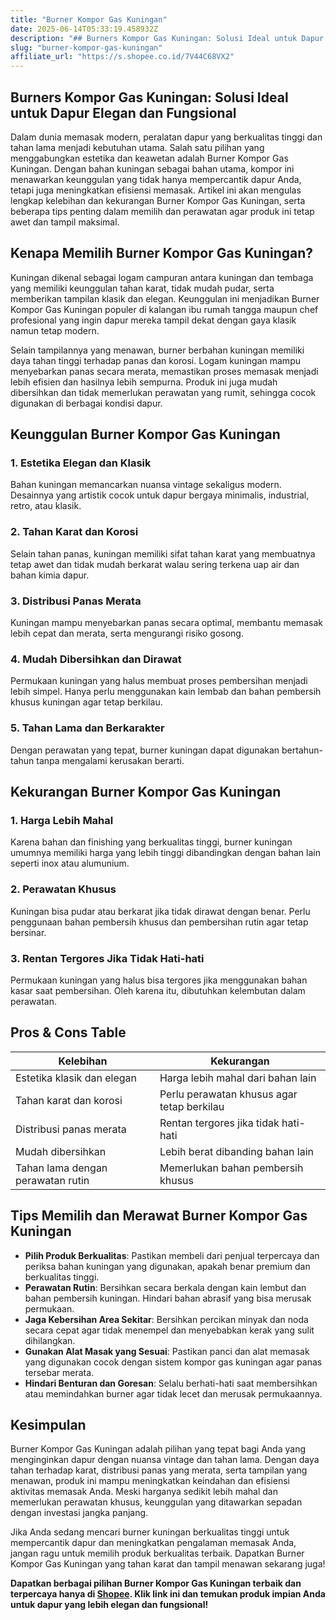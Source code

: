 ```yaml
---
title: "Burner Kompor Gas Kuningan"
date: 2025-06-14T05:33:19.458932Z
description: "## Burners Kompor Gas Kuningan: Solusi Ideal untuk Dapur Elegan dan Fungsional..."
slug: "burner-kompor-gas-kuningan"
affiliate_url: "https://s.shopee.co.id/7V44C68VX2"
---
```

## Burners Kompor Gas Kuningan: Solusi Ideal untuk Dapur Elegan dan Fungsional

Dalam dunia memasak modern, peralatan dapur yang berkualitas tinggi dan tahan lama menjadi kebutuhan utama. Salah satu pilihan yang menggabungkan estetika dan keawetan adalah Burner Kompor Gas Kuningan. Dengan bahan kuningan sebagai bahan utama, kompor ini menawarkan keunggulan yang tidak hanya mempercantik dapur Anda, tetapi juga meningkatkan efisiensi memasak. Artikel ini akan mengulas lengkap kelebihan dan kekurangan Burner Kompor Gas Kuningan, serta beberapa tips penting dalam memilih dan perawatan agar produk ini tetap awet dan tampil maksimal.

## Kenapa Memilih Burner Kompor Gas Kuningan?

Kuningan dikenal sebagai logam campuran antara kuningan dan tembaga yang memiliki keunggulan tahan karat, tidak mudah pudar, serta memberikan tampilan klasik dan elegan. Keunggulan ini menjadikan Burner Kompor Gas Kuningan populer di kalangan ibu rumah tangga maupun chef profesional yang ingin dapur mereka tampil dekat dengan gaya klasik namun tetap modern.

Selain tampilannya yang menawan, burner berbahan kuningan memiliki daya tahan tinggi terhadap panas dan korosi. Logam kuningan mampu menyebarkan panas secara merata, memastikan proses memasak menjadi lebih efisien dan hasilnya lebih sempurna. Produk ini juga mudah dibersihkan dan tidak memerlukan perawatan yang rumit, sehingga cocok digunakan di berbagai kondisi dapur.

## Keunggulan Burner Kompor Gas Kuningan

### 1. Estetika Elegan dan Klasik

Bahan kuningan memancarkan nuansa vintage sekaligus modern. Desainnya yang artistik cocok untuk dapur bergaya minimalis, industrial, retro, atau klasik.

### 2. Tahan Karat dan Korosi

Selain tahan panas, kuningan memiliki sifat tahan karat yang membuatnya tetap awet dan tidak mudah berkarat walau sering terkena uap air dan bahan kimia dapur.

### 3. Distribusi Panas Merata

Kuningan mampu menyebarkan panas secara optimal, membantu memasak lebih cepat dan merata, serta mengurangi risiko gosong.

### 4. Mudah Dibersihkan dan Dirawat

Permukaan kuningan yang halus membuat proses pembersihan menjadi lebih simpel. Hanya perlu menggunakan kain lembab dan bahan pembersih khusus kuningan agar tetap berkilau.

### 5. Tahan Lama dan Berkarakter

Dengan perawatan yang tepat, burner kuningan dapat digunakan bertahun-tahun tanpa mengalami kerusakan berarti.

## Kekurangan Burner Kompor Gas Kuningan

### 1. Harga Lebih Mahal

Karena bahan dan finishing yang berkualitas tinggi, burner kuningan umumnya memiliki harga yang lebih tinggi dibandingkan dengan bahan lain seperti inox atau alumunium.

### 2. Perawatan Khusus

Kuningan bisa pudar atau berkarat jika tidak dirawat dengan benar. Perlu penggunaan bahan pembersih khusus dan pembersihan rutin agar tetap bersinar.

### 3. Rentan Tergores Jika Tidak Hati-hati

Permukaan kuningan yang halus bisa tergores jika menggunakan bahan kasar saat pembersihan. Oleh karena itu, dibutuhkan kelembutan dalam perawatan.

## Pros & Cons Table

| Kelebihan | Kekurangan |
| --- | --- |
| Estetika klasik dan elegan | Harga lebih mahal dari bahan lain |
| Tahan karat dan korosi | Perlu perawatan khusus agar tetap berkilau |
| Distribusi panas merata | Rentan tergores jika tidak hati-hati |
| Mudah dibersihkan | Lebih berat dibanding bahan lain |
| Tahan lama dengan perawatan rutin | Memerlukan bahan pembersih khusus |

## Tips Memilih dan Merawat Burner Kompor Gas Kuningan

- **Pilih Produk Berkualitas**: Pastikan membeli dari penjual terpercaya dan periksa bahan kuningan yang digunakan, apakah benar premium dan berkualitas tinggi.
- **Perawatan Rutin**: Bersihkan secara berkala dengan kain lembut dan bahan pembersih kuningan. Hindari bahan abrasif yang bisa merusak permukaan.
- **Jaga Kebersihan Area Sekitar**: Bersihkan percikan minyak dan noda secara cepat agar tidak menempel dan menyebabkan kerak yang sulit dihilangkan.
- **Gunakan Alat Masak yang Sesuai**: Pastikan panci dan alat memasak yang digunakan cocok dengan sistem kompor gas kuningan agar panas tersebar merata.
- **Hindari Benturan dan Goresan**: Selalu berhati-hati saat membersihkan atau memindahkan burner agar tidak lecet dan merusak permukaannya.

## Kesimpulan

Burner Kompor Gas Kuningan adalah pilihan yang tepat bagi Anda yang menginginkan dapur dengan nuansa vintage dan tahan lama. Dengan daya tahan terhadap karat, distribusi panas yang merata, serta tampilan yang menawan, produk ini mampu meningkatkan keindahan dan efisiensi aktivitas memasak Anda. Meski harganya sedikit lebih mahal dan memerlukan perawatan khusus, keunggulan yang ditawarkan sepadan dengan investasi jangka panjang.

Jika Anda sedang mencari burner kuningan berkualitas tinggi untuk mempercantik dapur dan meningkatkan pengalaman memasak Anda, jangan ragu untuk memilih produk berkualitas terbaik. Dapatkan Burner Kompor Gas Kuningan yang tahan karat dan tampil menawan sekarang juga!

**Dapatkan berbagai pilihan Burner Kompor Gas Kuningan terbaik dan terpercaya hanya di [Shopee](https://s.shopee.co.id/7V44C68VX2). Klik link ini dan temukan produk impian Anda untuk dapur yang lebih elegan dan fungsional!**